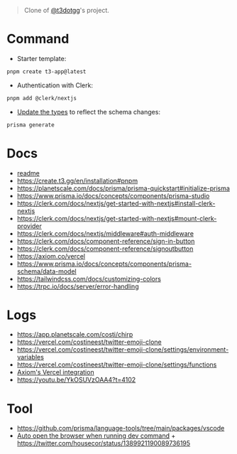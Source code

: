 > Clone of [@t3dotgg](https://github.com/t3dotgg/chirp)'s project.

# Command

- Starter template:

```bash
pnpm create t3-app@latest
```

- Authentication with Clerk:

```bash
pnpm add @clerk/nextjs
```

- [Update the types](https://github.com/prisma/prisma/discussions/4568) to reflect the schema changes:

```bash
prisma generate
```

# Docs

- [readme](docs.md)
- https://create.t3.gg/en/installation#pnpm
- https://planetscale.com/docs/prisma/prisma-quickstart#initialize-prisma
- https://www.prisma.io/docs/concepts/components/prisma-studio
- https://clerk.com/docs/nextjs/get-started-with-nextjs#install-clerk-nextjs
- https://clerk.com/docs/nextjs/get-started-with-nextjs#mount-clerk-provider
- https://clerk.com/docs/nextjs/middleware#auth-middleware
- https://clerk.com/docs/component-reference/sign-in-button
- https://clerk.com/docs/component-reference/signoutbutton
- https://axiom.co/vercel
- https://www.prisma.io/docs/concepts/components/prisma-schema/data-model
- https://tailwindcss.com/docs/customizing-colors
- https://trpc.io/docs/server/error-handling

# Logs

- https://app.planetscale.com/costi/chirp
- https://vercel.com/costineest/twitter-emoji-clone
- https://vercel.com/costineest/twitter-emoji-clone/settings/environment-variables
- https://vercel.com/costineest/twitter-emoji-clone/settings/functions
- [Axiom's Vercel integration](https://vercel.com/dashboard/integrations/icfg_R8gE1OnqThhx6jPeAiBnfOFl)
- https://youtu.be/YkOSUVzOAA4?t=4102

# Tool

- https://github.com/prisma/language-tools/tree/main/packages/vscode
- [Auto open the browser when running dev command](https://github.com/vercel/next.js/discussions/13448#discussioncomment-1902555) + https://twitter.com/housecor/status/1389921190089736195

